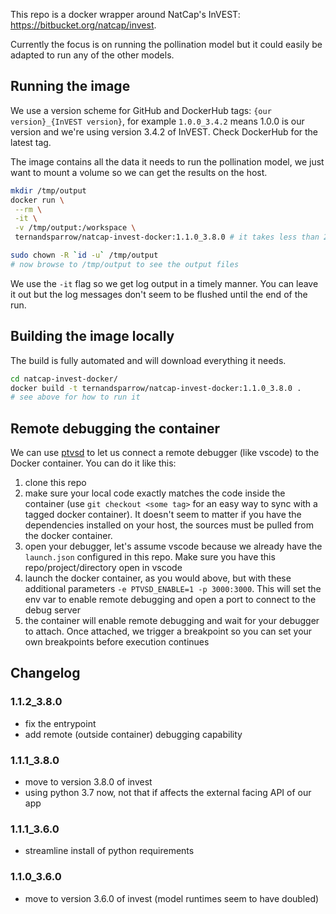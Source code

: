 This repo is a docker wrapper around NatCap's InVEST: https://bitbucket.org/natcap/invest.

Currently the focus is on running the pollination model but it could easily be adapted to run any of the other models.

## Running the image

We use a version scheme for GitHub and DockerHub tags: `{our version}_{InVEST version}`, for example `1.0.0_3.4.2` means 1.0.0 is our version and we're using version 3.4.2 of InVEST.
Check DockerHub for the latest tag.

The image contains all the data it needs to run the pollination model, we just want to mount a volume so we can get the results on the host.
```bash
mkdir /tmp/output
docker run \
 --rm \
 -it \
 -v /tmp/output:/workspace \
 ternandsparrow/natcap-invest-docker:1.1.0_3.8.0 # it takes less than 2 minutes to run usually

sudo chown -R `id -u` /tmp/output
# now browse to /tmp/output to see the output files
```
We use the `-it` flag so we get log output in a timely manner. You can leave it out but the log messages don't seem to be flushed until the end of the run.

## Building the image locally

The build is fully automated and will download everything it needs.
```bash
cd natcap-invest-docker/
docker build -t ternandsparrow/natcap-invest-docker:1.1.0_3.8.0 .
# see above for how to run it
```

## Remote debugging the container
We can use [ptvsd](https://github.com/microsoft/ptvsd) to let us connect a
remote debugger (like vscode) to the Docker container. You can do it like this:

  1. clone this repo
  1. make sure your local code exactly matches the code inside the container
     (use `git checkout <some tag>` for an easy way to sync with a tagged docker
     container). It doesn't seem to matter if you have the dependencies
     installed on your host, the sources must be pulled from the docker
     container.
  1. open your debugger, let's assume vscode because we already have the
     `launch.json` configured in this repo. Make sure you have this
     repo/project/directory open in vscode
  1. launch the docker container, as you would above, but with these additional
     parameters `-e PTVSD_ENABLE=1 -p 3000:3000`. This will set the env var to
     enable remote debugging and open a port to connect to the debug server
  1. the container will enable remote debugging and wait for your debugger to
     attach. Once attached, we trigger a breakpoint so you can set your own
     breakpoints before execution continues

## Changelog

### 1.1.2_3.8.0

 - fix the entrypoint
 - add remote (outside container) debugging capability

### 1.1.1_3.8.0

 - move to version 3.8.0 of invest
 - using python 3.7 now, not that if affects the external facing API of our app

### 1.1.1_3.6.0

 - streamline install of python requirements

### 1.1.0_3.6.0

 - move to version 3.6.0 of invest (model runtimes seem to have doubled)
